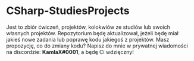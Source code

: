 # CSharp-StudiesProjects

Jest to zbiór ćwiczeń, projektów, kolokwiów ze studiów lub swoich własnych projektów. Repozytorium będę aktualizował, jeżeli będę miał jakieś nowe zadania lub poprawę kodu jakiegoś z projektów.
Masz propozycję, co do zmiany kodu? Napisz do mnie w prywatnej wiadomości na discordzie: **KamlaX#0001**, a będę Ci wdzięczny!
